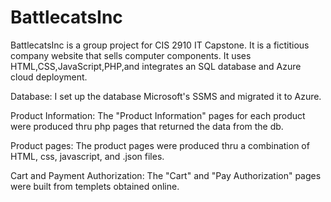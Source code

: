 # BattlecatsInc
BattlecatsInc is a group project for CIS 2910 IT Capstone.
It is a fictitious company website that sells computer components. 
It uses HTML,CSS,JavaScript,PHP,and integrates an SQL database and Azure cloud deployment.

Database: 
 I set up the database Microsoft's SSMS and migrated it to Azure.

Product Information: 
 The "Product Information" pages for each product were produced thru php pages that returned the data from the db.

Product pages: 
 The product pages were produced thru a combination of HTML, css, javascript, and .json files.

Cart and Payment Authorization: 
 The "Cart" and "Pay Authorization" pages were built from templets obtained online.
